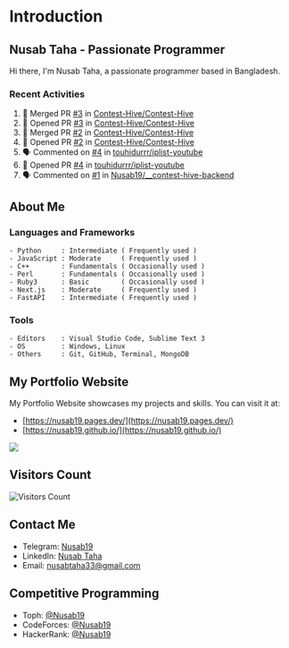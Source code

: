 # Introduction
## Nusab Taha - Passionate Programmer

Hi there, I'm Nusab Taha, a passionate programmer based in Bangladesh.

### Recent Activities
<!--START_SECTION:activity-->
1. 🎉 Merged PR [#3](https://github.com/Contest-Hive/Contest-Hive/pull/3) in [Contest-Hive/Contest-Hive](https://github.com/Contest-Hive/Contest-Hive)
2. 💪 Opened PR [#3](https://github.com/Contest-Hive/Contest-Hive/pull/3) in [Contest-Hive/Contest-Hive](https://github.com/Contest-Hive/Contest-Hive)
3. 🎉 Merged PR [#2](https://github.com/Contest-Hive/Contest-Hive/pull/2) in [Contest-Hive/Contest-Hive](https://github.com/Contest-Hive/Contest-Hive)
4. 💪 Opened PR [#2](https://github.com/Contest-Hive/Contest-Hive/pull/2) in [Contest-Hive/Contest-Hive](https://github.com/Contest-Hive/Contest-Hive)
5. 🗣 Commented on [#4](https://github.com/touhidurrr/iplist-youtube/pull/4#issuecomment-1738704572) in [touhidurrr/iplist-youtube](https://github.com/touhidurrr/iplist-youtube)
6. 💪 Opened PR [#4](https://github.com/touhidurrr/iplist-youtube/pull/4) in [touhidurrr/iplist-youtube](https://github.com/touhidurrr/iplist-youtube)
7. 🗣 Commented on [#1](https://github.com/Nusab19/__contest-hive-backend/pull/1#issuecomment-1738495870) in [Nusab19/__contest-hive-backend](https://github.com/Nusab19/__contest-hive-backend)
<!--END_SECTION:activity-->
## About Me

### Languages and Frameworks
```
- Python     : Intermediate ( Frequently used )
- JavaScript : Moderate     ( Frequently used )
- C++        : Fundamentals ( Occasionally used )
- Perl       : Fundamentals ( Occasionally used )
- Ruby3      : Basic        ( Occasionally used )
- Next.js    : Moderate     ( Frequently used )
- FastAPI    : Intermediate ( Frequently used )
```

### Tools
```
- Editors    : Visual Studio Code, Sublime Text 3
- OS         : Windows, Linux
- Others     : Git, GitHub, Terminal, MongoDB
```

<!--START_SECTION:waka-->
<!--END_SECTION:waka-->

## My Portfolio Website
My Portfolio Website showcases my projects and skills. You can visit it at:
- [https://nusab19.pages.dev/](https://nusab19.pages.dev/)
- [https://nusab19.github.io/](https://nusab19.github.io/)

[![](https://github-readme-activity-graph.vercel.app/graph?username=Nusab19&theme=tokyo-night&custom_title=Nusab19%27s%20Actitivity&hide_border=true)](https://github.com/Nusab19?tab=repositories)


## Visitors Count
![Visitors Count](https://profile-counter.glitch.me/Nusab19/count.svg)

## Contact Me
- Telegram: [Nusab19](https://t.me/Nusab19)
- LinkedIn: [Nusab Taha](https://www.linkedin.com/in/nusabtaha)
- Email: [nusabtaha33@gmail.com](mailto:nusabtaha33@gmail.com?subject=Contact%20from%20GitHub%20Readme&body=Hello%20Nusab,%0D%0A%0D%0AI%20found%20your%20GitHub%20repository%20and%20would%20like%20to%20connect%20with%20you.%0D%0A%0D%0ARegards,%0D%0A[Your%20Name])

## Competitive Programming
- Toph: [@Nusab19](https://toph.co/u/Nusab19)
- CodeForces: [@Nusab19](https://codeforces.com/profile/Nusab19)
- HackerRank: [@Nusab19](https://www.hackerrank.com/Nusab19)
